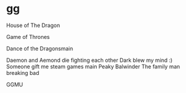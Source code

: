 # gg

House of The Dragon

Game of Thrones

Dance of the Dragonsmain

Daemon and Aemond die fighting each other
Dark blew my mind :)
Someone gift me steam games
main
Peaky Balwinder
The family man
breaking bad

GGMU
